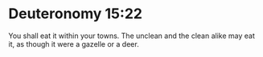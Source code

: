 # Deuteronomy 15:22

You shall eat it within your towns. The unclean and the clean alike may eat it, as though it were a gazelle or a deer.
